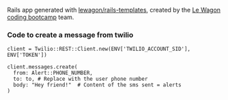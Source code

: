 Rails app generated with [lewagon/rails-templates](https://github.com/lewagon/rails-templates), created by the [Le Wagon coding bootcamp](https://www.lewagon.com) team.

### Code to create a message from twilio

```
client = Twilio::REST::Client.new(ENV['TWILIO_ACCOUNT_SID'], ENV['TOKEN'])

client.messages.create(
  from: Alert::PHONE_NUMBER,
  to: to, # Replace with the user phone number
  body: "Hey friend!"  # Content of the sms sent = alerts
)
```
